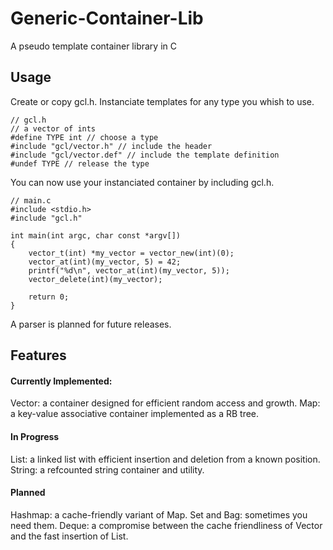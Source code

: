 Generic-Container-Lib
=====================

A pseudo template container library in C

## Usage

Create or copy gcl.h.
Instanciate templates for any type you whish to use.

	// gcl.h
	// a vector of ints
	#define TYPE int // choose a type
	#include "gcl/vector.h" // include the header
	#include "gcl/vector.def" // include the template definition
	#undef TYPE // release the type

You can now use your instanciated container by including gcl.h.

	// main.c
	#include <stdio.h>
	#include "gcl.h"

	int main(int argc, char const *argv[])
	{
		vector_t(int) *my_vector = vector_new(int)(0);
		vector_at(int)(my_vector, 5) = 42;
		printf("%d\n", vector_at(int)(my_vector, 5));
		vector_delete(int)(my_vector);

		return 0;
	}

A parser is planned for future releases.

## Features

#### Currently Implemented:

Vector: a container designed for efficient random access and growth.
Map: a key-value associative container implemented as a RB tree.

#### In Progress

List: a linked list with efficient insertion and deletion from a known position.
String: a refcounted string container and utility.

#### Planned

Hashmap: a cache-friendly variant of Map.
Set and Bag: sometimes you need them.
Deque: a compromise between the cache friendliness of Vector and the fast insertion of List.

